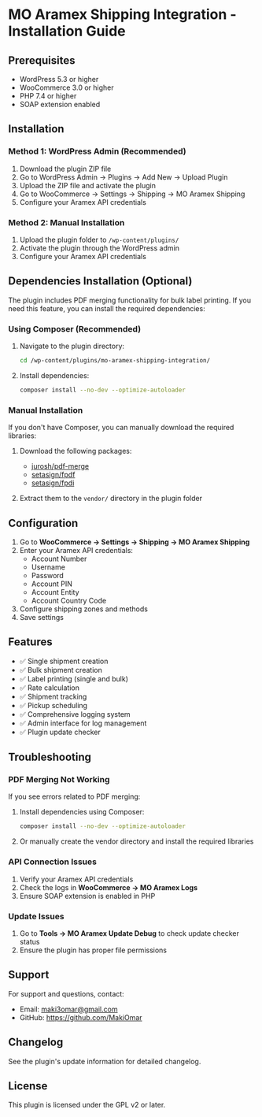 # MO Aramex Shipping Integration - Installation Guide

## Prerequisites

- WordPress 5.3 or higher
- WooCommerce 3.0 or higher
- PHP 7.4 or higher
- SOAP extension enabled

## Installation

### Method 1: WordPress Admin (Recommended)

1. Download the plugin ZIP file
2. Go to WordPress Admin → Plugins → Add New → Upload Plugin
3. Upload the ZIP file and activate the plugin
4. Go to WooCommerce → Settings → Shipping → MO Aramex Shipping
5. Configure your Aramex API credentials

### Method 2: Manual Installation

1. Upload the plugin folder to `/wp-content/plugins/`
2. Activate the plugin through the WordPress admin
3. Configure your Aramex API credentials

## Dependencies Installation (Optional)

The plugin includes PDF merging functionality for bulk label printing. If you need this feature, you can install the required dependencies:

### Using Composer (Recommended)

1. Navigate to the plugin directory:
   ```bash
   cd /wp-content/plugins/mo-aramex-shipping-integration/
   ```

2. Install dependencies:
   ```bash
   composer install --no-dev --optimize-autoloader
   ```

### Manual Installation

If you don't have Composer, you can manually download the required libraries:

1. Download the following packages:
   - [jurosh/pdf-merge](https://github.com/jurosh/pdf-merge)
   - [setasign/fpdf](https://github.com/Setasign/FPDF)
   - [setasign/fpdi](https://github.com/Setasign/FPDI)

2. Extract them to the `vendor/` directory in the plugin folder

## Configuration

1. Go to **WooCommerce → Settings → Shipping → MO Aramex Shipping**
2. Enter your Aramex API credentials:
   - Account Number
   - Username
   - Password
   - Account PIN
   - Account Entity
   - Account Country Code
3. Configure shipping zones and methods
4. Save settings

## Features

- ✅ Single shipment creation
- ✅ Bulk shipment creation
- ✅ Label printing (single and bulk)
- ✅ Rate calculation
- ✅ Shipment tracking
- ✅ Pickup scheduling
- ✅ Comprehensive logging system
- ✅ Admin interface for log management
- ✅ Plugin update checker

## Troubleshooting

### PDF Merging Not Working

If you see errors related to PDF merging:

1. Install dependencies using Composer:
   ```bash
   composer install --no-dev --optimize-autoloader
   ```

2. Or manually create the vendor directory and install the required libraries

### API Connection Issues

1. Verify your Aramex API credentials
2. Check the logs in **WooCommerce → MO Aramex Logs**
3. Ensure SOAP extension is enabled in PHP

### Update Issues

1. Go to **Tools → MO Aramex Update Debug** to check update checker status
2. Ensure the plugin has proper file permissions

## Support

For support and questions, contact:
- Email: maki3omar@gmail.com
- GitHub: https://github.com/MakiOmar

## Changelog

See the plugin's update information for detailed changelog.

## License

This plugin is licensed under the GPL v2 or later.

